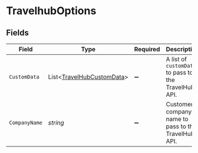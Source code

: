 # TravelhubOptions


## Fields

| Field                                                                       | Type                                                                        | Required                                                                    | Description                                                                 |
| --------------------------------------------------------------------------- | --------------------------------------------------------------------------- | --------------------------------------------------------------------------- | --------------------------------------------------------------------------- |
| `CustomData`                                                                | List<[TravelHubCustomData](../../Models/Components/TravelHubCustomData.md)> | :heavy_minus_sign:                                                          | A list of `customData` to pass to the TravelHub API.                        |
| `CompanyName`                                                               | *string*                                                                    | :heavy_minus_sign:                                                          | Customer company name to pass to the TravelHub API.                         |